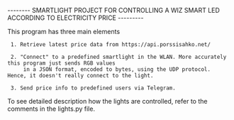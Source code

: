 -------- SMARTLIGHT PROJECT FOR CONTROLLING A WIZ SMART LED ACCORDING TO ELECTRICITY PRICE ---------

   This program has three main elements

     1. Retrieve latest price data from https://api.porssisahko.net/
     
     2. "Connect" to a predefined smartlight in the WLAN. More accurately this program just sends RGB values
         in a JSON format, encoded to bytes, using the UDP protocol. Hence, it doesn't really connect to the light.

     3. Send price info to predefined users via Telegram.

To see detailed description how the lights are controlled, refer to the comments in the lights.py file.
